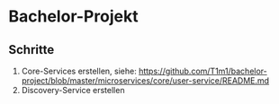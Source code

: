 # Bachelor-Projekt

## Schritte
1. Core-Services erstellen, siehe: https://github.com/T1m1/bachelor-project/blob/master/microservices/core/user-service/README.md
2. Discovery-Service erstellen

